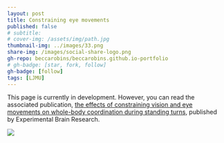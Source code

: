 ```yaml
---
layout: post
title: Constraining eye movements
published: false
# subtitle:
# cover-img: /assets/img/path.jpg
thumbnail-img: ../images/33.png
share-img: /images/social-share-logo.png
gh-repo: beccarobins/beccarobins.github.io-portfolio
# gh-badge: [star, fork, follow]
gh-badge: [follow]
tags: [LJMU]
---
```


This page is currently in development. However, you can read the associated publication, [the effects of constraining vision and eye movements on whole-body coordination during standing turns](https://link.springer.com/article/10.1007/s00221-017-5079-0), published by Experimental Brain Research.

![](https://octodex.github.com/images/waldocat.png)